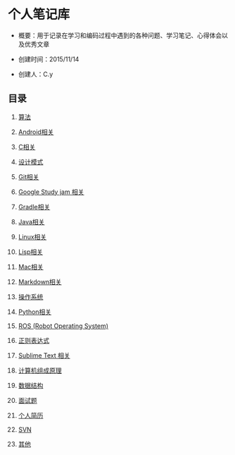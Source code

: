 # 个人笔记库

- 概要：用于记录在学习和编码过程中遇到的各种问题、学习笔记、心得体会以及优秀文章

- 创建时间：2015/11/14

- 创建人：C.y

## 目录

1. [算法](https://github.com/yangruihan/Notes/tree/master/Algorithm)

2. [Android相关](https://github.com/yangruihan/Notes/tree/master/Android)

3. [C相关](https://github.com/yangruihan/Notes/tree/master/C)

4. [设计模式](https://github.com/yangruihan/Notes/tree/master/DesignPattern)

5. [Git相关](https://github.com/yangruihan/Notes/tree/master/Git)

6. [Google Study jam 相关](https://github.com/yangruihan/Notes/tree/master/Google%20Study%20jam)

7. [Gradle相关](https://github.com/yangruihan/Notes/tree/master/Gradle)

8. [Java相关](https://github.com/yangruihan/Notes/tree/master/Java)

9. [Linux相关](https://github.com/yangruihan/Notes/tree/master/Linux)

10. [Lisp相关](https://github.com/yangruihan/Notes/tree/master/Lisp)

11. [Mac相关](https://github.com/yangruihan/Notes/tree/master/Mac)

12. [Markdown相关](https://github.com/yangruihan/Notes/tree/master/Markdown)

13. [操作系统](https://github.com/yangruihan/Notes/tree/master/OperatingSystem)

14. [Python相关](https://github.com/yangruihan/Notes/tree/master/Python)

15. [ROS (Robot Operating System)](https://github.com/yangruihan/Notes/tree/master/ROS)

16. [正则表达式](https://github.com/yangruihan/Notes/tree/master/RegularExpression)

17. [Sublime Text 相关](https://github.com/yangruihan/Notes/tree/master/Sublime%20Text)

18. [计算机组成原理](https://github.com/yangruihan/Notes/tree/master/%E8%AE%A1%E7%AE%97%E6%9C%BA%E7%BB%84%E6%88%90%E5%8E%9F%E7%90%86)

19. [数据结构](https://github.com/yangruihan/Notes/tree/master/DataStruct)

20. [面试题](https://github.com/yangruihan/Notes/tree/master/%E9%9D%A2%E8%AF%95%E9%A2%98)

21. [个人简历](https://github.com/yangruihan/Notes/blob/master/%E4%B8%AA%E4%BA%BA%E7%AE%80%E5%8E%86/%E6%9D%A8%E7%9D%BF%E6%B6%B5%E7%9A%84%E7%AE%80%E5%8E%86.pdf)

22. [SVN](https://github.com/yangruihan/Notes/tree/master/SVN)

23. [其他](https://github.com/yangruihan/Notes/tree/master/Others)

